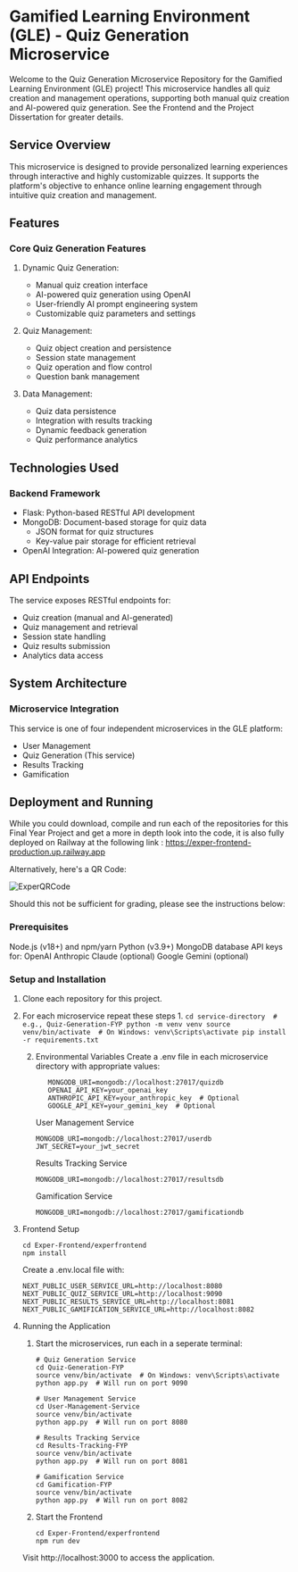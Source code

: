# Gamified Learning Environment (GLE) - Quiz Generation Microservice

Welcome to the Quiz Generation Microservice Repository for the Gamified Learning Environment (GLE) project! This microservice handles all quiz creation and management operations, supporting both manual quiz creation and AI-powered quiz generation. See the Frontend and the Project Dissertation for greater details.

## Service Overview
This microservice is designed to provide personalized learning experiences through interactive and highly customizable quizzes. It supports the platform's objective to enhance online learning engagement through intuitive quiz creation and management.

## Features

### Core Quiz Generation Features

1. Dynamic Quiz Generation:
   - Manual quiz creation interface
   - AI-powered quiz generation using OpenAI
   - User-friendly AI prompt engineering system
   - Customizable quiz parameters and settings

2. Quiz Management:
   - Quiz object creation and persistence
   - Session state management
   - Quiz operation and flow control
   - Question bank management

3. Data Management:
   - Quiz data persistence
   - Integration with results tracking
   - Dynamic feedback generation
   - Quiz performance analytics

## Technologies Used

### Backend Framework
- Flask: Python-based RESTful API development
- MongoDB: Document-based storage for quiz data
  - JSON format for quiz structures
  - Key-value pair storage for efficient retrieval
- OpenAI Integration: AI-powered quiz generation

## API Endpoints

The service exposes RESTful endpoints for:
- Quiz creation (manual and AI-generated)
- Quiz management and retrieval
- Session state handling
- Quiz results submission
- Analytics data access

## System Architecture

### Microservice Integration
This service is one of four independent microservices in the GLE platform:
- User Management
- Quiz Generation (This service)
- Results Tracking
- Gamification

## Deployment and Running
While you could download, compile and run each of the repositories for this Final Year Project and get a more in depth look into the code, it is also fully deployed on Railway at the following link : https://exper-frontend-production.up.railway.app

Alternatively, here's a QR Code: 

![ExperQRCode](https://github.com/user-attachments/assets/57795718-9c35-462c-b257-03cf354f5bd4)

Should this not be sufficient for grading, please see the instructions below: 

### Prerequisites
Node.js (v18+) and npm/yarn
Python (v3.9+)
MongoDB database
API keys for:
OpenAI
Anthropic Claude (optional)
Google Gemini (optional)

### Setup and Installation
1. Clone each repository for this project.
2. For each microservice repeat these steps
      1. 
         ```
         cd service-directory  # e.g., Quiz-Generation-FYP
         python -m venv venv
         source venv/bin/activate  # On Windows: venv\Scripts\activate
         pip install -r requirements.txt
         ```
         
      2. Environmental Variables
         Create a .env file in each microservice directory with appropriate values:
         ```
            MONGODB_URI=mongodb://localhost:27017/quizdb
            OPENAI_API_KEY=your_openai_key
            ANTHROPIC_API_KEY=your_anthropic_key  # Optional
            GOOGLE_API_KEY=your_gemini_key  # Optional
         ```
         User Management Service
         ```
         MONGODB_URI=mongodb://localhost:27017/userdb
         JWT_SECRET=your_jwt_secret
         ```

         Results Tracking Service
         ```
         MONGODB_URI=mongodb://localhost:27017/resultsdb
         ```
         Gamification Service
         ```
         MONGODB_URI=mongodb://localhost:27017/gamificationdb
         ```

3. Frontend Setup
      ```
      cd Exper-Frontend/experfrontend
      npm install
      ```
      Create a .env.local file with:
      ```
      NEXT_PUBLIC_USER_SERVICE_URL=http://localhost:8080
      NEXT_PUBLIC_QUIZ_SERVICE_URL=http://localhost:9090
      NEXT_PUBLIC_RESULTS_SERVICE_URL=http://localhost:8081
      NEXT_PUBLIC_GAMIFICATION_SERVICE_URL=http://localhost:8082
      ```

4. Running the Application
   1. Start the microservices, run each in a seperate terminal:
      ```
      # Quiz Generation Service
      cd Quiz-Generation-FYP
      source venv/bin/activate  # On Windows: venv\Scripts\activate
      python app.py  # Will run on port 9090
      
      # User Management Service
      cd User-Management-Service
      source venv/bin/activate
      python app.py  # Will run on port 8080
      
      # Results Tracking Service
      cd Results-Tracking-FYP
      source venv/bin/activate
      python app.py  # Will run on port 8081
      
      # Gamification Service
      cd Gamification-FYP
      source venv/bin/activate
      python app.py  # Will run on port 8082
      ```
   2. Start the Frontend
      ```
      cd Exper-Frontend/experfrontend
      npm run dev
      ```
   Visit http://localhost:3000 to access the application.

  
